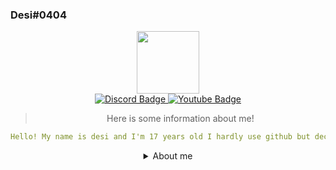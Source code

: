 ### Desi#0404

<div id="header" align="center">
  <img src="https://cdn.discordapp.com/guilds/943546133140099073/users/875659010207014972/avatars/a_b02c10379e7fbf343d76272d38512b8c.gif" width="100"/>
<div id="badges">
  <a href="https://discord.gg/GyYuYjzf7u">
    <img src="https://img.shields.io/badge/Discord-blueviolet?logo=discord&logoColor=white&style=for-the-badge" alt="Discord Badge"/>
  </a>
  <a href="https://www.youtube.com/channel/UCs8Ae8B5EqO_N_37CD8QQNQ/videos">
    <img src="https://img.shields.io/badge/YouTube-red?style=for-the-badge&logo=youtube&logoColor=white" alt="Youtube Badge"/>
  </a>
</div>

> Here is some information about me!
```yaml
Hello! My name is desi and I'm 17 years old I hardly use github but decided to give you an intro anyways!
```
<details><summary>About me</summary>
<p>

#### Questions/answers

| Questions | Answers |
| --- | --- |
| Name | Desi |
| Age | 17 |
| Gender | Male |
|Pronouns | He/Him |
| Sexuality | Bisexual |
| DoB | 30/05/2005 |
| Discord | Desi#0404 |

f you have any more questions then just [Ask me questions](https://tellonym.me/desi_0404)
</p>
</details>
